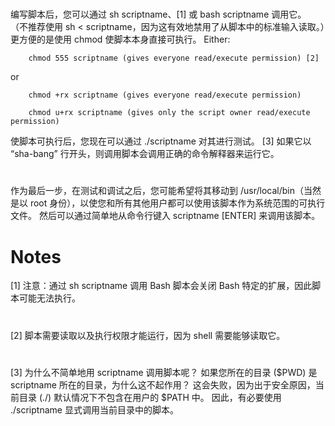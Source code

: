#
编写脚本后，您可以通过 sh scriptname、[1] 或 bash scriptname 调用它。 （不推荐使用 sh < scriptname，因为这有效地禁用了从脚本中的标准输入读取。）更方便的是使用 chmod 使脚本本身直接可执行。
Either:
```
    chmod 555 scriptname (gives everyone read/execute permission) [2]
```
or
```
    chmod +rx scriptname (gives everyone read/execute permission)

    chmod u+rx scriptname (gives only the script owner read/execute permission)
```
使脚本可执行后，您现在可以通过 ./scriptname 对其进行测试。 [3] 如果它以 “sha-bang” 行开头，则调用脚本会调用正确的命令解释器来运行它。
#
作为最后一步，在测试和调试之后，您可能希望将其移动到     /usr/local/bin（当然是以 root 身份），以使您和所有其他用户都可以使用该脚本作为系统范围的可执行文件。 然后可以通过简单地从命令行键入 scriptname [ENTER] 来调用该脚本。

# Notes
[1] 注意：通过 sh scriptname 调用 Bash 脚本会关闭 Bash 特定的扩展，因此脚本可能无法执行。
#
[2] 脚本需要读取以及执行权限才能运行，因为 shell 需要能够读取它。
#
[3] 为什么不简单地用 scriptname 调用脚本呢？ 如果您所在的目录 ($PWD) 是 scriptname 所在的目录，为什么这不起作用？ 这会失败，因为出于安全原因，当前目录 (./) 默认情况下不包含在用户的 $PATH 中。 因此，有必要使用 ./scriptname 显式调用当前目录中的脚本。
